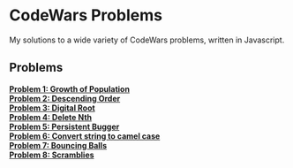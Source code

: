# CodeWars Problems
My solutions to a wide variety of CodeWars problems, written in Javascript.

## Problems

**[Problem 1: Growth of Population](/Problem_1/ "Problem 1: Growth of Population")** <br>
**[Problem 2: Descending Order](/Problem_2/ "Problem 2: Descending Order")** <br>
**[Problem 3: Digital Root](/Problem_3/ "Problem 3: Digital Root")** <br>
**[Problem 4: Delete Nth](/Problem_4/ "Problem 4: Delete Nth")** <br>
**[Problem 5: Persistent Bugger](/Problem_5/ "Problem 5: Persistent Bugger")** <br>
**[Problem 6: Convert string to camel case](/Problem_6/ "Problem 6: Convert string to camel case")** <br>
**[Problem 7: Bouncing Balls](/Problem_7/ "Problem 7: Bouncing Balls")** <br>
**[Problem 8: Scramblies](/Problem_8/ "Problem 8: Scramblies")** <br>